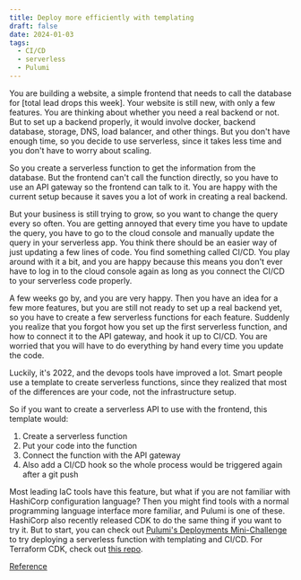 ```yaml
---
title: Deploy more efficiently with templating
draft: false
date: 2024-01-03
tags:
  - CI/CD
  - serverless
  - Pulumi
---
```


You are building a website, a simple frontend that needs to call the database for \[total lead drops this week]. Your website is still new, with only a few features. You are thinking about whether you need a real backend or not. But to set up a backend properly, it would involve docker, backend database, storage, DNS, load balancer, and other things. But you don't have enough time, so you decide to use serverless, since it takes less time and you don't have to worry about scaling.

So you create a serverless function to get the information from the database. But the frontend can't call the function directly, so you have to use an API gateway so the frontend can talk to it. You are happy with the current setup because it saves you a lot of work in creating a real backend.

But your business is still trying to grow, so you want to change the query every so often. You are getting annoyed that every time you have to update the query, you have to go to the cloud console and manually update the query in your serverless app. You think there should be an easier way of just updating a few lines of code. You find something called CI/CD. You play around with it a bit, and you are happy because this means you don't ever have to log in to the cloud console again as long as you connect the CI/CD to your serverless code properly.

A few weeks go by, and you are very happy. Then you have an idea for a few more features, but you are still not ready to set up a real backend yet, so you have to create a few serverless functions for each feature. Suddenly you realize that you forgot how you set up the first serverless function, and how to connect it to the API gateway, and hook it up to CI/CD. You are worried that you will have to do everything by hand every time you update the code.

Luckily, it's 2022, and the devops tools have improved a lot. Smart people use a template to create serverless functions, since they realized that most of the differences are your code, not the infrastructure setup.

So if you want to create a serverless API to use with the frontend, this template would:

1. Create a serverless function
2. Put your code into the function
3. Connect the function with the API gateway
4. Also add a CI/CD hook so the whole process would be triggered again after a git push

Most leading IaC tools have this feature, but what if you are not familiar with HashiCorp configuration language? Then you might find tools with a normal programming language interface more familiar, and Pulumi is one of these. HashiCorp also recently released CDK to do the same thing if you want to try it. But to start, you can check out [Pulumi's Deployments Mini-Challenge](https://www.pulumi.com/challenge/deployments/) to try deploying a serverless function with templating and CI/CD. For Terraform CDK, check out [this repo](https://github.com/cdktf/cdktf-integration-serverless-example).

[Reference](https://karnwong.me/posts/rss.xml)
